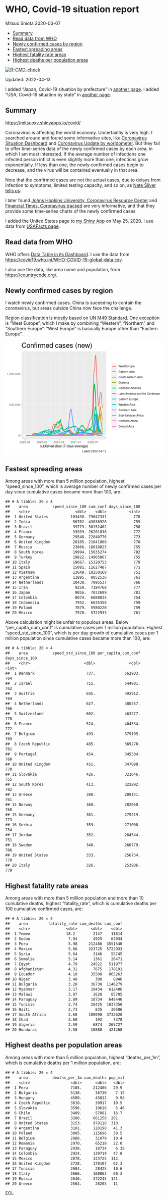 WHO, Covid-19 situation report
================
Mitsuo Shiota
2020-03-07

-   [Summary](#summary)
-   [Read data from WHO](#read-data-from-who)
-   [Newly confirmed cases by region](#newly-confirmed-cases-by-region)
-   [Fastest spreading areas](#fastest-spreading-areas)
-   [Highest fatality rate areas](#highest-fatality-rate-areas)
-   [Highest deaths per population
    areas](#highest-deaths-per-population-areas)

<!-- badges: start -->

[![R-CMD-check](https://github.com/mitsuoxv/covid/workflows/R-CMD-check/badge.svg)](https://github.com/mitsuoxv/covid/actions)
<!-- badges: end -->

Updated: 2022-04-13

I added “Japan, Covid-19 situation by prefecture” in [another
page](Japan.md). I added “USA, Covid-19 situation by state” in [another
page](USA.md).

## Summary

<https://mitsuoxv.shinyapps.io/covid/>

Coronavirus is affecting the world economy. Uncertaintiy is very high. I
searched around and found some informative sites, like [Coronavirus
Situation
Dashboard](https://who.maps.arcgis.com/apps/opsdashboard/index.html#/c88e37cfc43b4ed3baf977d77e4a0667)
and [Coronavirus Update by
worldometer](https://www.worldometers.info/coronavirus/). But they fail
to offer time-series data of the newly confirmed cases by each area, in
which I am most interested. If the average number of infections one
infected person inflict is even slightly more than one, infections grow
exponentially. If less than one, the newly confirmed cases begin to
decrease, and the virus will be contained eventually in that area.

Note that the confirmed cases are not the actual cases, due to delays
from infection to symptoms, limited testing capacity, and so on, as
[Nate Silver tells
us](https://fivethirtyeight.com/features/coronavirus-case-counts-are-meaningless/).

I later found [Johns Hopkins University, Coronavirus Resource
Center](https://coronavirus.jhu.edu/) and [Financial Times, Coronavirus
tracked](https://www.ft.com/content/a26fbf7e-48f8-11ea-aeb3-955839e06441)
are very informative, and that they provide some time-series charts of
the newly confirmed cases.

I added the United States page to [my Shiny
App](https://mitsuoxv.shinyapps.io/covid/) on May 25, 2020. I use data
from [USAFacts
page](https://usafacts.org/visualizations/coronavirus-covid-19-spread-map/).

## Read data from WHO

WHO offers [Data Table in its Dashboard](https://covid19.who.int/table).
I use the data from
<https://covid19.who.int/WHO-COVID-19-global-data.csv>.

I also use the data, like area name and population, from
<https://countrycode.org/>.

## Newly confirmed cases by region

I watch newly confirmed cases. China is suceeding to contain the
coronavirus, but areas outside China now face the challenge.

Region classification is mostly based on [UN M49
Standard](https://unstats.un.org/unsd/methodology/m49/). One exception
is “West Europe”, which I make by combining “Western”, “Northern” and
“Southern Europe”. “West Europe” is basically Europe other than “Eastern
Europe”.

![](README_files/figure-gfm/chart-1.png)<!-- -->

## Fastest spreading areas

Among areas with more than 5 million population, highest
“speed_since_100”, which is average number of newly confirmed cases per
day since cumulative cases became more than 100, are:

    ## # A tibble: 20 × 4
    ##    area           speed_since_100 cum_conf days_since_100
    ##    <chr>                    <dbl>    <dbl>          <int>
    ##  1 United States          103438. 79647331            770
    ##  2 India                   56702. 43036928            759
    ##  3 Brazil                  39779. 30152402            758
    ##  4 France                  33939. 26201038            772
    ##  5 Germany                 29548. 22840776            773
    ##  6 United Kingdom          28105. 21641008            770
    ##  7 Russia                  23866. 18018825            755
    ##  8 South Korea             19994. 15635274            782
    ##  9 Turkey                  19822. 14965867            755
    ## 10 Italy                   19667. 15320753            779
    ## 11 Spain                   15081. 11627487            771
    ## 12 Vietnam                 13649. 10250160            751
    ## 13 Argentina               11895.  9052536            761
    ## 14 Netherlands             10438.  7995537            766
    ## 15 Iran                     9259.  7194768            777
    ## 16 Japan                    9056.  7072699            781
    ## 17 Colombia                 8074.  6088034            754
    ## 18 Indonesia                7952.  6035358            759
    ## 19 Poland                   7879.  5980220            759
    ## 20 Mexico                   7520.  5722933            761

Above calculation might be unfair to populous areas. Below
“per_capita_cum_conf” is cumulative cases per 1 million population.
Highest “speed_std_since_100”, which is per day growth of cumulative
cases per 1 million population since cumulative cases became more than
100, are:

    ## # A tibble: 20 × 4
    ##    area           speed_std_since_100 per_capita_cum_conf days_since_100
    ##    <chr>                        <dbl>               <dbl>          <int>
    ##  1 Denmark                       737.             562903.            764
    ##  2 Israel                        715.             544981.            762
    ##  3 Austria                       645.             492912.            764
    ##  4 Netherlands                   627.             480357.            766
    ##  5 Switzerland                   602.             463277.            770
    ##  6 France                        524.             404534.            772
    ##  7 Belgium                       493.             379105.            769
    ##  8 Czech Republic                485.             369270.            761
    ##  9 Portugal                      454.             345304.            760
    ## 10 United Kingdom                451.             347098.            770
    ## 11 Slovakia                      426.             321646.            755
    ## 12 South Korea                   413.             322892.            782
    ## 13 Greece                        380.             289141.            761
    ## 14 Norway                        368.             282668.            768
    ## 15 Germany                       361.             279219.            773
    ## 16 Serbia                        359.             271008.            754
    ## 17 Jordan                        352.             264544.            751
    ## 18 Sweden                        340.             260779.            766
    ## 19 United States                 333.             256734.            770
    ## 20 Italy                         326.             253906.            779

## Highest fatality rate areas

Among areas with more than 5 million population and more than 10
cumulative deaths, highest “fatality_rate”, which is cumulative deaths
per 100 cumulative confirmed cases, are:

    ## # A tibble: 20 × 4
    ##    area         fatality_rate cum_deaths cum_conf
    ##    <chr>                <dbl>      <dbl>    <dbl>
    ##  1 Yemen                18.2        2147    11814
    ##  2 Sudan                 7.94       4925    62034
    ##  3 Peru                  5.98     212486  3551540
    ##  4 Mexico                5.66     323725  5722933
    ##  5 Syria                 5.64       3146    55745
    ##  6 Somalia               5.14       1361    26471
    ##  7 Egypt                 4.79      24522   511977
    ##  8 Afghanistan           4.31       7675   178191
    ##  9 Ecuador               4.10      35508   865263
    ## 10 Niger                 3.48        308     8846
    ## 11 Bulgaria              3.20      36730  1146279
    ## 12 Myanmar               3.17      19434   612406
    ## 13 Malawi                3.07       2628    85705
    ## 14 Paraguay              2.89      18734   648446
    ## 15 Tunisia               2.74      28425  1037358
    ## 16 Haiti                 2.73        835    30586
    ## 17 South Africa          2.68     100098  3732628
    ## 18 Chad                  2.60        192     7378
    ## 19 Algeria               2.59       6874   265727
    ## 20 Honduras              2.58      10888   421268

## Highest deaths per population areas

Among areas with more than 5 million population, highest
“deaths_per_1m”, which is cumulative deaths per 1 million population,
are:

    ## # A tibble: 20 × 4
    ##    area           deaths_per_1m cum_deaths pop_mil
    ##    <chr>                  <dbl>      <dbl>   <dbl>
    ##  1 Peru                   7105.     212486   29.9 
    ##  2 Bulgaria               5138.      36730    7.15
    ##  3 Hungary                4589.      45812    9.98
    ##  4 Czech Republic         3810.      39917   10.5 
    ##  5 Slovakia               3596.      19618    5.46
    ##  6 Chile                  3409.      57081   16.7 
    ##  7 Brazil                 3288.     661258  201.  
    ##  8 United States          3153.     978118  310.  
    ##  9 Argentina              3101.     128198   41.3 
    ## 10 Poland                 3005.     115696   38.5 
    ## 11 Belgium                2988.      31079   10.4 
    ## 12 Romania                2970.      65210   22.0 
    ## 13 Paraguay               2938.      18734    6.38
    ## 14 Colombia               2924.     139719   47.8 
    ## 15 Mexico                 2878.     323725  112.  
    ## 16 United Kingdom         2728.     170107   62.3 
    ## 17 Tunisia                2684.      28425   10.6 
    ## 18 Italy                  2666.     160863   60.3 
    ## 19 Russia                 2646.     372245  141.  
    ## 20 Greece                 2564.      28205   11

EOL
